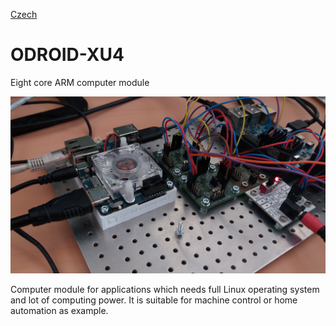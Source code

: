
[Czech](./README.cs.md)
<!--- module --->
# ODROID-XU4
<!--- Emodule --->

<!--- subtitle --->Eight core ARM computer module<!--- Esubtitle --->

![ODROID-XU4](DOC/SRC/img/ODROID-XU4_breakout_frame_Big.jpg)

<!--- description --->Computer module for applications which needs full Linux operating system and lot of computing power. It is suitable for machine control or home automation as example.<!--- Edescription --->
            